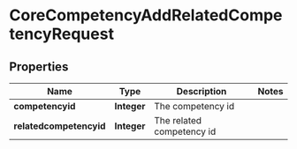 

# CoreCompetencyAddRelatedCompetencyRequest


## Properties

| Name | Type | Description | Notes |
|------------ | ------------- | ------------- | -------------|
|**competencyid** | **Integer** | The competency id |  |
|**relatedcompetencyid** | **Integer** | The related competency id |  |



